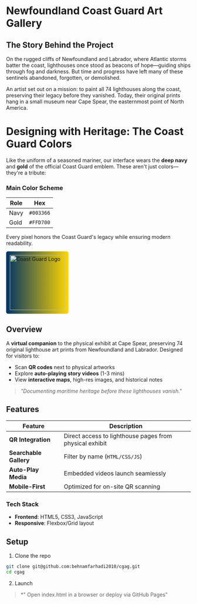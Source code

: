 # Newfoundland Coast Guard Art Gallery

## The Story Behind the Project
On the rugged cliffs of Newfoundland and Labrador, where Atlantic storms batter the coast, lighthouses once stood as beacons of hope—guiding ships through fog and darkness. But time and progress have left many of these sentinels abandoned, forgotten, or demolished.

An artist set out on a mission: to paint all 74 lighthouses along the coast, preserving their legacy before they vanished. Today, their original prints hang in a small museum near Cape Spear, the easternmost point of North America.


# Designing with Heritage: The Coast Guard Colors 

Like the uniform of a seasoned mariner, our interface wears the **deep navy** and **gold** of the official Coast Guard emblem. These aren't just colors—they're a tribute:


### Main Color Scheme  
| Role       | Hex       | 
|------------|-----------|
| Navy       | `#003366` | 
| Gold       | `#FFD700` | 

Every pixel honors the Coast Guard's legacy while ensuring modern readability.


<div align="left">
  <img src="https://upload.wikimedia.org/wikipedia/en/0/04/Canadian_Coast_Guard_crest.png" alt="Coast Guard Logo" width="150" style="background: linear-gradient(to right, #003366, #FFD700); padding: 10px; border-radius: 5px;">
</div>

## Overview
A **virtual companion** to the physical exhibit at Cape Spear, preserving 74 original lighthouse art prints from Newfoundland and Labrador. Designed for visitors to:  
- Scan **QR codes** next to physical artworks  
- Explore **auto-playing story videos** (1-3 mins)  
- View **interactive maps**, high-res images, and historical notes  

> *"Documenting maritime heritage before these lighthouses vanish."*  

## Features  
| Feature          | Description                                                                 |
|------------------|-----------------------------------------------------------------------------|
| **QR Integration** | Direct access to lighthouse pages from physical exhibit                     |
| **Searchable Gallery** | Filter by name (`HTML/CSS/JS`)                                   |
| **Auto-Play Media**  | Embedded videos launch seamlessly                                           |
| **Mobile-First**     | Optimized for on-site QR scanning                                           |





### Tech Stack  
- **Frontend**: HTML5, CSS3, JavaScript  
- **Responsive**: Flexbox/Grid layout  


##  Setup  
1.  Clone the repo  
   ```bash
   git clone git@github.com:behnamfarhadi2010/cgag.git
   cd cgag
```

2.  Launch
> *" Open index.html in a browser or deploy via GitHub Pages"
